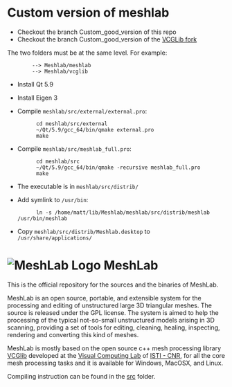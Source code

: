 # Custom version of meshlab

- Checkout the branch Custom_good_version of this repo
- Checkout the branch Custom_good_version of the [VCGLib fork](https://github.com/zinsmatt/vcglib)

The two folders must be at the same level. For example:

			--> Meshlab/meshlab
			--> Meshlab/vcglib


- Install Qt 5.9
- Install Eigen 3

- Compile `meshlab/src/external/external.pro`:

			cd meshlab/src/external
			~/Qt/5.9/gcc_64/bin/qmake external.pro
			make

- Compile  `meshlab/src/meshlab_full.pro`:

			cd meshlab/src
			~/Qt/5.9/gcc_64/bin/qmake -recursive meshlab_full.pro
			make


- The executable is in `meshlab/src/distrib/`

- Add symlink to `/usr/bin`:

			ln -s /home/matt/lib/Meshlab/meshlab/src/distrib/meshlab /usr/bin/meshlab


- Copy `meshlab/src/distrib/Meshlab.desktop` to `/usr/share/applications/`


# ![MeshLab Logo](src/meshlab/images/eye64.png) MeshLab
This is the official repository for the sources and the binaries of MeshLab. 

MeshLab is an open source, portable, and extensible system for the processing and editing of unstructured large 3D triangular meshes. The source is released under the GPL license.
The system is aimed to help the processing of the typical not-so-small unstructured models arising in 3D scanning, providing a set of tools for editing, cleaning, healing, inspecting, rendering and converting this kind of meshes. 

MeshLab is mostly based on the open source c++ mesh processing library [VCGlib](http://www.vcglib.net) developed at the [Visual Computing Lab](http://vcg.isti.cnr.it) of [ISTI - CNR](http://www.isti.cnr.it), for all the core mesh processing tasks and it is available for Windows, MacOSX, and Linux. 

Compiling instruction can be found in the [src](https://github.com/cnr-isti-vclab/meshlab/tree/master/src) folder.
 
